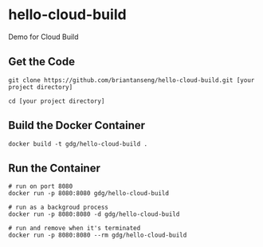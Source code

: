 # hello-cloud-build
Demo for Cloud Build

## Get the Code
```
git clone https://github.com/briantanseng/hello-cloud-build.git [your project directory]

cd [your project directory]
```
## Build the Docker Container
```
docker build -t gdg/hello-cloud-build .
```

## Run the Container
```
# run on port 8080
docker run -p 8080:8080 gdg/hello-cloud-build

# run as a backgroud process
docker run -p 8080:8080 -d gdg/hello-cloud-build

# run and remove when it's terminated
docker run -p 8080:8080 --rm gdg/hello-cloud-build
```


